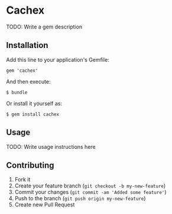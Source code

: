# Cachex

TODO: Write a gem description

## Installation

Add this line to your application's Gemfile:

    gem 'cachex'

And then execute:

    $ bundle

Or install it yourself as:

    $ gem install cachex

## Usage

TODO: Write usage instructions here

## Contributing

1. Fork it
2. Create your feature branch (`git checkout -b my-new-feature`)
3. Commit your changes (`git commit -am 'Added some feature'`)
4. Push to the branch (`git push origin my-new-feature`)
5. Create new Pull Request
